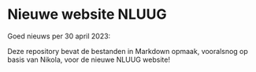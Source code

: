 # Nieuwe website NLUUG

Goed nieuws per 30 april 2023: 

Deze repository bevat de bestanden in Markdown opmaak, vooralsnog op basis van Nikola, voor de nieuwe NLUUG website!
